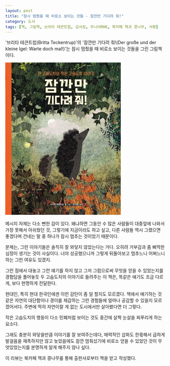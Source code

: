 ```yaml
---
layout: post
title: "잠시 멈췄을 때 비로소 보이는 것들 - 잠깐만 기다려 줘!"
category: 도서
tags: [책, 그림책, 브리타 테큰트럽, 김서정, 주니어RHK, 북카페 책과 콩나무, 서평]
---
```


'브리타 테큰트럽(Britta Teckentrup)'의
'잠깐만 기다려 줘!(Der große und der kleine Igel: Warte doch mal!)'는
잠시 멈췄을 때 비로소 보이는 것들을 그린 그림책이다.

![표지](/images/book/der-grobe-und-der-kleine-igel-warte-doch-mal-picture-book-h480.jpg)

메시지 자체는 다소 뻔한 감이 있다.
왜냐하면 그동안 수 많은 사람들이 대중앞에 나와서 가장 못해서 아쉬웠던 것,
그렇기에 지금이라도 하고 싶고,
다른 사람들 역시 그랬으면 좋겠다며 건네는 말 중 하나가 잠시 멈추는 것이었기 때문이다.

문제는, 그런 이야기들은 솔직히 잘 와닿지 않았는다는 거다.
오히려 거부감과 좀 삐딱한 심정이 생기는 것이 사실이다.
너야 성공했으니까 그렇게 뒤돌아보고 멈추느니 어쩌느니 하는 그런 여유도 있겠지.

그런 점에서 대놓고 그런 얘기를 하지 않고
그저 그럼으로써 무엇을 얻을 수 있었는지를
경험담을 풀어놓듯 두 고슴도치의 이야기로 들려주는 이 책은,
똑같은 얘기도 조금 다르게, 보다 현명하게 전달한다.

현대인, 특히 현대 한국인에겐 이런 감탄이 좀 덜 할지도 모르겠다.
책에서 얘기하는 것 같은 자연의 대단함이나 경이를 체감하는 그런 경험들에 얼마나 공감할 수 있을지 모르겠어서다.
주변에 딱히 자연이랄 게 없는 도시에서만 살아봤다면 더 그렇다.

작은 고슴도치의 행동이 다소 민폐처럼 보이는 것도 중간에 살짝 눈살을 찌푸리게 하는 요소다.

그래도 충분히 와닿을만큼 이야기를 잘 보여주는데다,
매력적인 삽화도 한몫해서
급하게 발걸음을 재촉하지만 않고
늦었음에도 잠깐 멈춰섰기에 비로소 얻을 수 있었던 것이 무엇있었는지를
분명하게 알게 해주지 않나 싶다.



<div class="im im-info">
이 리뷰는 북카페 책과 콩나무를 통해 출판사로부터 책을 받고 작성했다.
</div>
